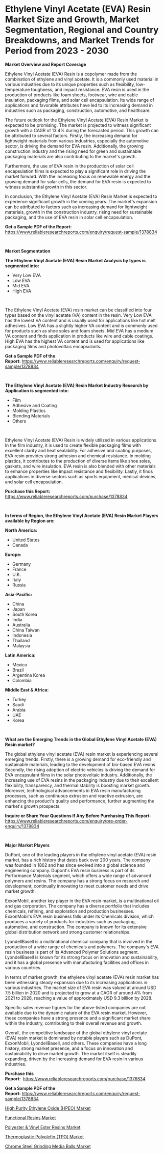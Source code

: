 <p><h1>Ethylene Vinyl Acetate (EVA) Resin Market Size and Growth, Market Segmentation, Regional and Country Breakdowns, and Market Trends for Period from 2023 -  2030</h1></p><p><strong>Market Overview and Report Coverage</strong></p>
<p><p>Ethylene Vinyl Acetate (EVA) Resin is a copolymer made from the combination of ethylene and vinyl acetate. It is a commonly used material in various industries due to its unique properties such as flexibility, low-temperature toughness, and impact resistance. EVA resin is used in the production of products like foam sheets, footwear, wire and cable insulation, packaging films, and solar cell encapsulation. Its wide range of applications and favorable attributes have led to its increasing demand in industries such as packaging, construction, automotive, and healthcare.</p><p>The future outlook for the Ethylene Vinyl Acetate (EVA) Resin Market is expected to be promising. The market is projected to witness significant growth with a CAGR of 13.4% during the forecasted period. This growth can be attributed to several factors. Firstly, the increasing demand for lightweight materials from various industries, especially the automotive sector, is driving the demand for EVA resin. Additionally, the growing construction industry and the rising need for green and sustainable packaging materials are also contributing to the market's growth.</p><p>Furthermore, the use of EVA resin in the production of solar cell encapsulation films is expected to play a significant role in driving the market forward. With the increasing focus on renewable energy and the growing demand for solar cells, the demand for EVA resin is expected to witness substantial growth in this sector.</p><p>In conclusion, the Ethylene Vinyl Acetate (EVA) Resin Market is expected to experience significant growth in the coming years. The market's expansion can be attributed to factors such as increasing demand for lightweight materials, growth in the construction industry, rising need for sustainable packaging, and the use of EVA resin in solar cell encapsulation.</p></p>
<p><strong>Get a Sample PDF of the Report:</strong> <a href="https://www.reliableresearchreports.com/enquiry/request-sample/1378834">https://www.reliableresearchreports.com/enquiry/request-sample/1378834</a></p>
<p>&nbsp;</p>
<p><strong>Market Segmentation</strong></p>
<p><strong>The Ethylene Vinyl Acetate (EVA) Resin Market Analysis by types is segmented into:</strong></p>
<p><ul><li>Very Low EVA</li><li>Low EVA</li><li>Mid EVA</li><li>High EVA</li></ul></p>
<p>&nbsp;</p>
<p><p>The Ethylene Vinyl Acetate (EVA) resin market can be classified into four types based on the vinyl acetate (VA) content in the resin. Very Low EVA has the lowest VA content and is usually used for applications like hot melt adhesives. Low EVA has a slightly higher VA content and is commonly used for products such as shoe soles and foam sheets. Mid EVA has a medium VA content and finds application in products like wire and cable coatings. High EVA has the highest VA content and is used for applications like packaging films and photovoltaic encapsulants.</p></p>
<p><strong>Get a Sample PDF of the Report:</strong>&nbsp;<a href="https://www.reliableresearchreports.com/enquiry/request-sample/1378834">https://www.reliableresearchreports.com/enquiry/request-sample/1378834</a></p>
<p>&nbsp;</p>
<p><strong>The Ethylene Vinyl Acetate (EVA) Resin Market Industry Research by Application is segmented into:</strong></p>
<p><ul><li>Film</li><li>Adhesive and Coating</li><li>Molding Plastics</li><li>Blending Materials</li><li>Others</li></ul></p>
<p>&nbsp;</p>
<p><p>Ethylene Vinyl Acetate (EVA) Resin is widely utilized in various applications. In the film industry, it is used to create flexible packaging films with excellent clarity and heat sealability. For adhesive and coating purposes, EVA resin provides strong adhesion and chemical resistance. In molding plastics, it contributes to the production of diverse items like shoe soles, gaskets, and wire insulation. EVA resin is also blended with other materials to enhance properties like impact resistance and flexibility. Lastly, it finds applications in diverse sectors such as sports equipment, medical devices, and solar cell encapsulation.</p></p>
<p><strong>Purchase this Report:</strong>&nbsp; <a href="https://www.reliableresearchreports.com/purchase/1378834">https://www.reliableresearchreports.com/purchase/1378834</a></p>
<p>&nbsp;</p>
<p><strong>In terms of Region, the Ethylene Vinyl Acetate (EVA) Resin Market Players available by Region are:</strong></p>
<p>
    <p> <strong> North America: </strong>
        <ul>
            <li>United States</li>
            <li>Canada</li>
        </ul>
        </p> 
    <p> <strong> Europe: </strong>
        <ul>
            <li>Germany</li>
            <li>France</li>
            <li>U.K.</li>
            <li>Italy</li>
            <li>Russia</li>
        </ul>
        </p> 
    <p> <strong> Asia-Pacific: </strong>
        <ul>
            <li>China</li>
            <li>Japan</li>
            <li>South Korea</li>
            <li>India</li>
            <li>Australia</li>
            <li>China Taiwan</li>
            <li>Indonesia</li>
            <li>Thailand</li>
            <li>Malaysia</li>
        </ul>
        </p> 
    <p> <strong> Latin America: </strong>
        <ul>
            <li>Mexico</li>
            <li>Brazil</li>
            <li>Argentina Korea</li>
            <li>Colombia</li>
        </ul>
        </p> 
    <p> <strong> Middle East & Africa: </strong>
        <ul>
            <li>Turkey</li>
            <li>Saudi</li>
            <li>Arabia</li>
            <li>UAE</li>
            <li>Korea</li>
        </ul>
    </p>
    </p>
<p>&nbsp;</p>
<p><strong>What are the Emerging Trends in the Global Ethylene Vinyl Acetate (EVA) Resin market?</strong></p>
<p><p>The global ethylene vinyl acetate (EVA) resin market is experiencing several emerging trends. Firstly, there is a growing demand for eco-friendly and sustainable materials, leading to the development of bio-based EVA resins. Secondly, the rising adoption of electric vehicles is driving the demand for EVA encapsulant films in the solar photovoltaic industry. Additionally, the increasing use of EVA resins in the packaging industry due to their excellent flexibility, transparency, and thermal stability is boosting market growth. Moreover, technological advancements in EVA resin manufacturing processes, such as continuous extrusion and reactive extrusion, are enhancing the product's quality and performance, further augmenting the market's growth prospects.</p></p>
<p><strong>Inquire or Share Your Questions If Any Before Purchasing This Report</strong>- <a href="https://www.reliableresearchreports.com/enquiry/pre-order-enquiry/1378834">https://www.reliableresearchreports.com/enquiry/pre-order-enquiry/1378834</a></p>
<p>&nbsp;</p>
<p><strong>Major Market Players</strong></p>
<p><p>DuPont, one of the leading players in the ethylene vinyl acetate (EVA) resin market, has a rich history that dates back over 200 years. The company was founded in 1802 and has since evolved into a global science and engineering company. Dupont's EVA resin business is part of its Performance Materials segment, which offers a wide range of advanced polymers and resins. The company has a strong focus on research and development, continually innovating to meet customer needs and drive market growth.</p><p>ExxonMobil, another key player in the EVA resin market, is a multinational oil and gas corporation. The company has a diverse portfolio that includes chemicals, refining, and exploration and production businesses. ExxonMobil's EVA resin business falls under its Chemicals division, which produces a variety of products for industries such as packaging, automotive, and construction. The company is known for its extensive global distribution network and strong customer relationships.</p><p>LyondellBasell is a multinational chemical company that is involved in the production of a wide range of chemicals and polymers. The company's EVA resin business is part of its Advanced Polymer Solutions segment. LyondellBasell is known for its strong focus on innovation and sustainability, and it has a global presence with manufacturing facilities and offices in various countries.</p><p>In terms of market growth, the ethylene vinyl acetate (EVA) resin market has been witnessing steady expansion due to its increasing applications in various industries. The market size of EVA resin was valued at around USD 7.5 billion in 2020 and is projected to grow at a CAGR of around 4% from 2021 to 2028, reaching a value of approximately USD 9.3 billion by 2028.</p><p>Specific sales revenue figures for the above-listed companies are not available due to the dynamic nature of the EVA resin market. However, these companies have a strong presence and a significant market share within the industry, contributing to their overall revenue and growth.</p><p>Overall, the competitive landscape of the global ethylene vinyl acetate (EVA) resin market is dominated by notable players such as DuPont, ExxonMobil, LyondellBasell, and others. These companies have a long history, strong market presence, and a focus on innovation and sustainability to drive market growth. The market itself is steadily expanding, driven by the increasing demand for EVA resin in various industries.</p></p>
<p><strong>Purchase this Report:</strong>&nbsp;&nbsp;<a href="https://www.reliableresearchreports.com/purchase/1378834">https://www.reliableresearchreports.com/purchase/1378834</a></p>
<p></p>
<p><strong>Get a Sample PDF of the Report:</strong>&nbsp;<a href="https://www.reliableresearchreports.com/enquiry/request-sample/1378834">https://www.reliableresearchreports.com/enquiry/request-sample/1378834</a></p>
<p><p><a href="https://github.com/deliacustodio40/Market-Research-Report-List-1/blob/main/high-purity-ethylene-oxide-hpeo-market.md">High Purity Ethylene Oxide (HPEO) Market</a></p><p><a href="https://github.com/maliyahmorrow6654/Market-Research-Report-List-1/blob/main/functional-resins-market.md">Functional Resins Market</a></p><p><a href="https://github.com/mahnoor2003/Market-Research-Report-List-1/blob/main/polyester-vinyl-ester-resins-market.md">Polyester & Vinyl Ester Resins Market</a></p><p><a href="https://github.com/abdelrhmankishk22/Market-Research-Report-List-1/blob/main/thermoplastic-polyolefin-tpo-market.md">Thermoplastic Polyolefin (TPO) Market</a></p><p><a href="https://github.com/scarol104/Market-Research-Report-List-1/blob/main/chrome-steel-grinding-media-balls-market.md">Chrome Steel Grinding Media Balls Market</a></p></p>